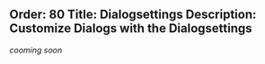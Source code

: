 Order: 80
Title: Dialogsettings
Description: Customize Dialogs with the Dialogsettings
---

_cooming soon_
